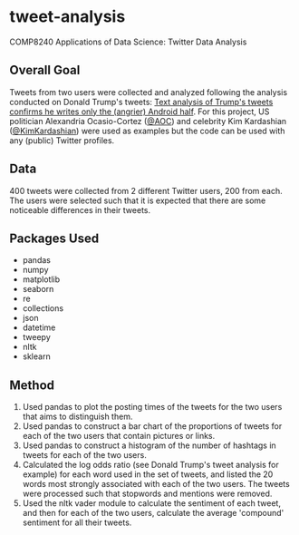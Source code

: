 # tweet-analysis
COMP8240 Applications of Data Science: Twitter Data Analysis

## Overall Goal
Tweets from two users were collected and analyzed following the analysis conducted on Donald Trump's tweets: [Text analysis of Trump's tweets confirms he writes only the (angrier) Android half](http://varianceexplained.org/r/trump-tweets/). For this project, US politician Alexandria Ocasio-Cortez ([@AOC](https://twitter.com/AOC)) and celebrity Kim Kardashian ([@KimKardashian](https://twitter.com/KimKardashian)) were used as examples but the code can be used with any (public) Twitter profiles.

## Data
400 tweets were collected from 2 different Twitter users, 200 from each.  The users were selected such that it is expected that there are some noticeable differences in their tweets.

## Packages Used
* pandas
* numpy
* matplotlib
* seaborn
* re
* collections
* json
* datetime
* tweepy
* nltk
* sklearn

## Method
1.	Used pandas to plot the posting times of the tweets for the two users that aims to distinguish them.
2.	Used pandas to construct a bar chart of the proportions of tweets for each of the two users that contain pictures or links.
3.	Used pandas to construct a histogram of the number of hashtags in tweets for each of the two users.
4.	Calculated the log odds ratio (see Donald Trump's tweet analysis for example) for each word used in the set of tweets, and listed the 20 words most strongly associated with each of the two users. The tweets were processed such that stopwords and mentions were removed.
5.	Used the nltk vader module to calculate the sentiment of each tweet, and then for each of the two users, calculate the average 'compound' sentiment for all their tweets.
